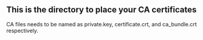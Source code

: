 ## This is the directory to place your CA certificates  
CA files needs to be named as private.key, certificate.crt, and ca_bundle.crt respectively.  
